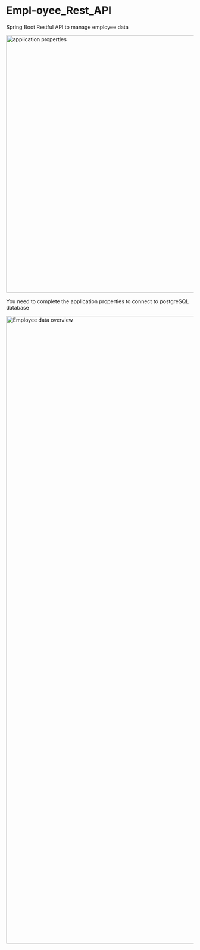 # Empl-oyee_Rest_API
Spring Boot Restful API to manage employee data

<img width="689" alt="application properties" src="https://github.com/acisse1/Empl-oyee_Rest_API/assets/133061723/d371c5be-5f0d-4aa5-a69f-7bfd732fe7a4">

You need to complete the application properties to connect to postgreSQL database

<img width="1680" alt="Employee data overview" src="https://github.com/acisse1/Empl-oyee_Rest_API/assets/133061723/b4b677ab-b321-4de1-a7a5-75ddd2c06113">
